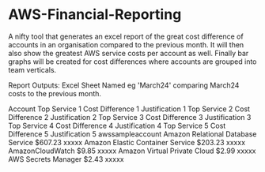 # AWS-Financial-Reporting
A nifty tool that generates an excel report of the great cost difference of accounts in an organisation compared to the previous month. It will then also show the greatest AWS service costs per account as well. Finally bar graphs will be created for cost differences where accounts are grouped into team verticals.


Report Outputs:
Excel Sheet Named eg 'March24' comparing March24 costs to the previous month.

Account	Top Service 1	Cost Difference 1	Justification 1	Top Service 2	Cost Difference 2	Justification 2	Top Service 3	Cost Difference 3	Justification 3	Top Service 4	Cost Difference 4	Justification 4	Top Service 5	Cost Difference 5	Justification 5
awssampleaccount	Amazon Relational Database Service	$607.23	xxxxx Amazon Elastic Container Service	$203.23 xxxxx	AmazonCloudWatch	$9.85		xxxxx Amazon Virtual Private Cloud	$2.99		xxxxx AWS Secrets Manager	$2.43 xxxxx																
